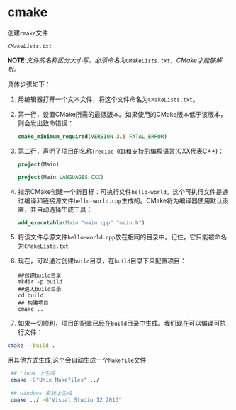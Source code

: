 # cmake

创建`cmake`文件

*`CMakeLists.txt`*

**NOTE**:*文件的名称区分大小写，必须命名为`CMakeLists.txt`，CMake才能够解析。*

具体步骤如下：

1. 用编辑器打开一个文本文件，将这个文件命名为`CMakeLists.txt`。

2. 第一行，设置CMake所需的最低版本。如果使用的CMake版本低于该版本，则会发出致命错误：

   ```cmake
   cmake_minimum_required(VERSION 3.5 FATAL_ERROR)
   ```

3. 第二行，声明了项目的名称(`recipe-01`)和支持的编程语言(CXX代表C++)：

   ```cmake
   project(Main)
   
   project(Main LANGUAGES CXX)
   ```

4. 指示CMake创建一个新目标：可执行文件`hello-world`。这个可执行文件是通过编译和链接源文件`hello-world.cpp`生成的。CMake将为编译器使用默认设置，并自动选择生成工具：

   ```cmake
   add_executable(Main "main.cpp" "main.h")
   ```

5. 将该文件与源文件`hello-world.cpp`放在相同的目录中。记住，它只能被命名为`CMakeLists.txt`

6. 现在，可以通过创建`build`目录，在`build`目录下来配置项目：

   ```shell
   ##创建build目录
   mkdir -p build
   ##进入build目录
   cd build
   ## 构建项目
   cmake ..
   ```

7. 如果一切顺利，项目的配置已经在`build`目录中生成。我们现在可以编译可执行文件：

```sh
cmake --build .
```



用其他方式生成,这个会自动生成一个`Makefile`文件

```sh
 ## Linux 上生成
 cmake -G"Unix Makefiles" ../
 
 ## windows 系统上生成
 cmake ../ -G"Visual Studio 12 2013"
```

